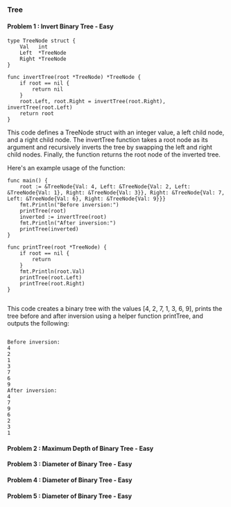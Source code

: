 ### Tree

#### Problem 1 : Invert Binary Tree -  Easy

```
type TreeNode struct {
    Val   int
    Left  *TreeNode
    Right *TreeNode
}

func invertTree(root *TreeNode) *TreeNode {
    if root == nil {
        return nil
    }
    root.Left, root.Right = invertTree(root.Right), invertTree(root.Left)
    return root
}

```

This code defines a TreeNode struct with an integer value, a left child node, and a right child node. The invertTree function takes a root node as its argument and recursively inverts the tree by swapping the left and right child nodes. Finally, the function returns the root node of the inverted tree.

Here's an example usage of the function:


```
func main() {
    root := &TreeNode{Val: 4, Left: &TreeNode{Val: 2, Left: &TreeNode{Val: 1}, Right: &TreeNode{Val: 3}}, Right: &TreeNode{Val: 7, Left: &TreeNode{Val: 6}, Right: &TreeNode{Val: 9}}}
    fmt.Println("Before inversion:")
    printTree(root)
    inverted := invertTree(root)
    fmt.Println("After inversion:")
    printTree(inverted)
}

func printTree(root *TreeNode) {
    if root == nil {
        return
    }
    fmt.Println(root.Val)
    printTree(root.Left)
    printTree(root.Right)
}


```
This code creates a binary tree with the values [4, 2, 7, 1, 3, 6, 9], prints the tree before and after inversion using a helper function printTree, and outputs the following:

```

Before inversion:
4
2
1
3
7
6
9
After inversion:
4
7
9
6
2
3
1

```



#### Problem 2 : Maximum Depth of Binary Tree -  Easy


#### Problem 3 : Diameter of Binary Tree -  Easy


#### Problem 4 : Diameter of Binary Tree -  Easy


#### Problem 5 : Diameter of Binary Tree -  Easy
